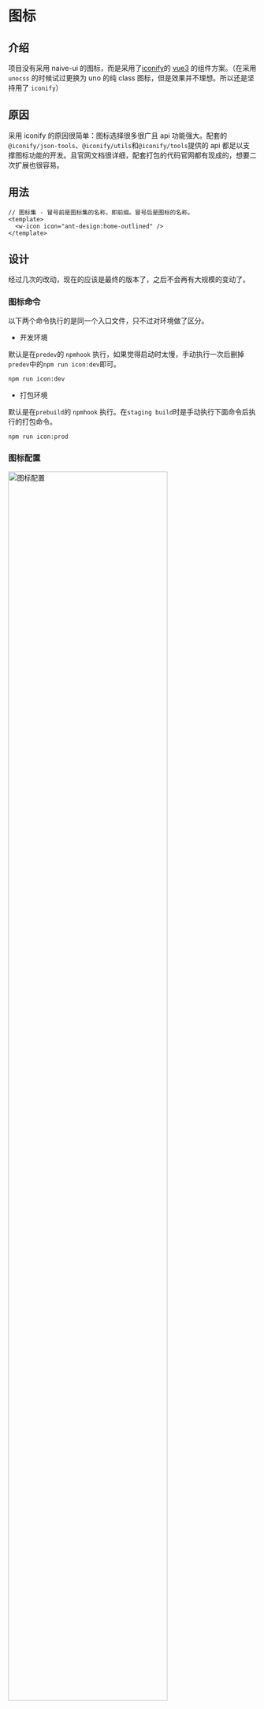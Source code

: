 # 图标

## 介绍

项目没有采用 naive-ui 的图标，而是采用了[iconify](https://iconify.design/)的 [vue3](https://docs.iconify.design/icon-components/vue/) 的组件方案。（在采用 `unocss` 的时候试过更换为 uno 的纯 class 图标，但是效果并不理想。所以还是坚持用了 `iconify`）

## 原因

采用 iconify 的原因很简单：图标选择很多很广且 api 功能强大。配套的`@iconify/json-tools`、`@iconify/utils`和`@iconify/tools`提供的 api 都足以支撑图标功能的开发。且官网文档很详细，配套打包的代码官网都有现成的，想要二次扩展也很容易。

## 用法

```vue
// 图标集 - 冒号前是图标集的名称，即前缀。冒号后是图标的名称。
<template>
  <w-icon icon="ant-design:home-outlined" />
</template>
```

## 设计

经过几次的改动，现在的应该是最终的版本了，之后不会再有大规模的变动了。

### 图标命令

以下两个命令执行的是同一个入口文件，只不过对环境做了区分。

- 开发环境

默认是在`predev`的 `npmhook` 执行，如果觉得启动时太慢，手动执行一次后删掉`predev`中的`npm run icon:dev`即可。

```bash
npm run icon:dev
```

- 打包环境

默认是在`prebuild`的 `npmhook` 执行。在`staging build`时是手动执行下面命令后执行的打包命令。

```bash
npm run icon:prod
```

### 图标配置

<div style="width: 100%;margin: 16px 0;">
  <img src="/images/icon/config.png" alt="图标配置" width="80%" height="auto" style="margin: 0 auto">
</div>

- `online` 布尔值 默认 false 是否采用在线方式打包

  - `true` 即不把图标打包到最后产物中，可以适量的减少打包体积（如果用的图标不多的话。图标用的多的，开启此选项打包体积会下降不少），在加载到图标时会通过 `iconify` 提供好的现成的`api`去请求用到的图标（`iconify` 这个 `api` 可以自定义配置，扩展配置性很强）。此情况需要给图标做加载效果，这也是前一段时间加上的（`skeleton` 加载效果）。此情况适用于可以连接外网的，且网络环境还不错的应用。

  - `false` 即会把图标打包到最后产物中，适用于在内网环境中的应用。生成图标体积会根据后一个配置项决定。

- `treeshake` 布尔值 默认 `true` 是否按需打包

  - `true` 即只打包项目中使用到的图标，推荐使用，可以很好的减小打包体积。（自定义图标也可以实现按需打包）具体使用的是`fast-glob`扫描 `src` 下的所有文件，利用一个图标的`pool`和正则去匹配项目中使用到的图标。

  - `false` 即不按需打包，不建议设置。如果在同时设置了`online`为 `false` 和`treeshake`为 `false` 会把图标集全量打包进产物中，打包体积会剧增（一般都是会增加 5~15M 左右，且会打进一个文件中，首屏加载速度会急剧变慢）。

- `list` 字符串数组 默认配置了 `6` 个图标集（`5` 个 `iconify` 的 + `1` 个自定义`svg`图标集）

  - 第一项常量是默认的自定义图标集`w-svg`

  - 后面的就是`iconify`提供好的`json`图标集，默认做了 5 个。如果想要添加新的内置图标集，去[这个文件夹](https://github.com/iconify/icon-sets/tree/master/json)里找想要的图标，赋值`json`的文件名然后添加到数组中，接着重新执行`npm run dev`即可。

  - 这个数组也是`图标选择器`的过滤分类数组

### 具体流程

图标打包入口文件

```ts
import { generateIconUsedBundle } from '../generate/icon-bundle'
import { generateIconBundleImport } from '../generate/icon-import'
import { cleanArr, generateIconList } from '../generate/icon-list'
import { generateIconsUsed } from '../generate/icon-scan'
import { generateIconSvg } from '../generate/icon-svg'
import { generateIconDevBundle } from '../generate/icon-bundle-dev'
import { IconBundleConfig } from './config';
(async () => {
  // 获取命令行中的参数，是dev还是prod
  const arg = process.argv.slice(-1)[0]

  // 这步是不论环境的都要执行的
  // 这一步主要是把`.svg`文件夹下的自定义图标打包成`iconify`格式的json，方便后续操作
  // 逻辑抓的是iconify的例子，稍微做了些修改
  // 最后输出的文件在`build/_generated/svg.json`
  await generateIconSvg()

  // 这步也是不论环境的都要执行的
  // 这步依赖于上一步，只有在上一步生成了svg.json后这步才会把自定义图标字符串写入文件
  // 这一步是利用fast-glob和图标配置中的list生成图标选择器的图标字符串数组
  // 逻辑是自己写的，很简单，读取node_modules下的iconify/json文件，加上前缀然后写入文件
  // 写入了两个文件，一个list一个list-pool文件
  // list文件后续可能重新写入，pool文件用作treeshake的扫描用
  await generateIconList()

  // 下面环境处理，不同环境需要做不同处理
  if (arg === 'dev') {
    // 开发环境下是从node_modules里引入的json，然后调用addCollection把图标添加进去
    // 逻辑是自己写的，可以看一下
    await generateIconDevBundle()
  }
  else {
    // 开启了按需加载图标
    if (IconBundleConfig.treeshake) {
      // 利用fast-glob扫描src下的所有vue/ts/tsx文件
      // 读取icon-list-pool和正则匹配筛选出用到的图标字符串
      // 重新写入到icon-list文件中，用于图标选择器
      await generateIconsUsed()

      // 如果是离线用法，需要把图标通过addCollection添加到iconify中
      // 在线使用的话，只需要上一步的图标字符串数组
      if (!IconBundleConfig.online) {
        // 逻辑是iconify文档中提供的离线打包
        // 打包示例提供了自定义svg、图标字符串和json文件的打包逻辑
        // 我只用到了图标字符串的打包逻辑
        // 稍微做了些改动，因为自定义的svg图标需要提供json路径
        await generateIconUsedBundle()
      }
    }
    else {
      // 没开启按需加载就需要把iconify图标集通量打包
      // 同样的逻辑，只不过没有了`generateIconsUsed`这步骤
      // 因为下面的这步操作全是依靠icon-list文件中的图标字符串做的处理
      await generateIconUsedBundle()
    }
  }

  // 这步始终都要执行
  // 这步是去读写`Icon/index.ts`文件
  // 目的是把addCollection这步操作引入到项目中
  // 开发环境下一定是需要引入的，要不就变成在线使用图标了（虽然也可以
  // 同时online配置也会影响写入操作，逻辑看下文件就行，不复杂
  await generateIconBundleImport(arg)

  cleanArr()
})()
```

## 图标集

在开发环境下会整体安装[@iconify/json](https://icon-sets.iconify.design/)，大约有 `100` 多 M。图标集数量将近 `100` 个。

如果想要添加新的图标集，则在[config.ts](https://github.com/Zhaocl1997/walnut-admin-client/blob/naive-ui/build/icon/src/config.ts)文件中的`list`属性添加想要的`图标集字符串`，然后执行重新执行`npm run dev`即可。

:::warning
`list`数组的第一项即自定义图标的前缀，不要轻易删除
:::

:::info
`图标集字符串`需要完全等于[这个](https://github.com/iconify/icon-sets/tree/master/json)文件夹下的文件名称，因为是根据这个去做的检索。
:::

## 图标选择器

图标选择器为项目二封的组件，一般来说只有在配置菜单时才用的到。设计思路也很简单，通过上面提到的`icon-list`文件中的`图标字符串`数组渲染图标，在`Icon/index.ts`下引入了`bundle`文件就是离线使用的方式，没引入就是在线使用的方式（根据图标字符串去做网络请求）。

同时图标选择器做了分页、搜索和按图标集过滤的强化，方便开发者使用。

## 自定义图标

项目的根目录下有个`.svg`的文件夹，这里是存放自定义图标的地方。（去阿里的 `iconfont` 或其他地方下载的 `svg` 图标可以直接扔到此文件夹下）

:::warning
目前只支持以 `svg` 文件形式的自定义图标（复制粘贴 `svg` 很麻烦，能下载成文件就下载成 `svg` 文件吧）
:::

:::warning
同时`.svg`文件夹下也不支持嵌套文件夹形式的图标，暂时只能平级扔到`.svg`文件夹下
:::

:::info
`svg` 的文件名就是使用时的图标名，尽量不要用中文名的 `svg` 文件
:::

:::info
这个文件夹下的内容不会打包到最终产物中，所以可以尽情的添加 `svg` 文件
:::

### 命令

在`.svg`文件夹下添加完 svg 文件后，重新执行`npm run dev`即可，图标处理的逻辑在`predev`中已做完处理。

### 原理

原理很简单，就是把 `svg` 文件转化成 `iconify` 的规则 `json` 格式，然后就把这个 `json` 文件对待为一个新的图标集。这样处理的话后续的打包逻辑就可以服用了，无需再重新写一套自定义 `svg` 的打包逻辑。

### 用法

```vue
// 自定义图标 - `w-svg`是默认的自定义图标前缀，冒号后为svg的文件名称
<template>
  <w-icon icon="w-svg:svg-sample-1" />
</template>
```

## 打包

图标打包的逻辑，我也是经过了两次大的改动才磨练出现在的版本。之前的版本在没有很好的设计思路下就做了出来，导致整个逻辑不清晰。现在逐渐熟悉了`iconify`后清晰的了解了整个流程，重新设计了现在的这版打包逻辑处理，同时做了自定义的配置项目和最小的对`src`下的文件的改动。

### 原理

图标打包的原理，一切都是基于`iconify`的`addCollection`api。`iconify`的`vue3`图标只有在执行了这个 `api` 的情况下才会是离线用法，如果没有调用这个`api`直接使用图标，`iconify`就会调用内置的`api`去做网络请求取回图标（上面也提到过，这个 api 是可以自定义搭建的，配置性很强）。

### 流程

上面的[具体流程](#具体流程)已经写的比较清楚了

## 离线用法(推荐)

离线用法即把配置中的`online`设置为`false`即可，剩下的交给打包逻辑即可。

同时建议开始`treeshake`，可以最大化的减小最终产物体积。

:::warning
不要同时把`online`和`treeshake`设置为`false`，这样会把图标配置中的 list 图标集全量打包，会急剧增加打包体积，这是没人想看到的。
:::

## 在线用法

- ~~所有 iconify 的图标都会走网络请求，图标在加载出来之前会有一小段留白，效果并不好~~

  ***

  现已添加了骨架框加载的效果，不会有不好的留白效果了

- ~~请求完的 iconify 图标默认会把 svg 内容存储到 `localStorage` 中，在图标量巨大的情况下这并不理想。且 `localStorage` 有 5m 的存储上限，这么搞维护性很差。~~

  ***

  `iconify` 提供了一个不把请求到的图标缓存到 storage 里的 api，这个也完全可以避免

- 只需要将配置中的`online`设置为`true`，剩下就交给打包逻辑即可。在线使用，开不开启 `treeshake` 只会影响图标选择器中的图标数量，并不会影响最后产物的体积。
